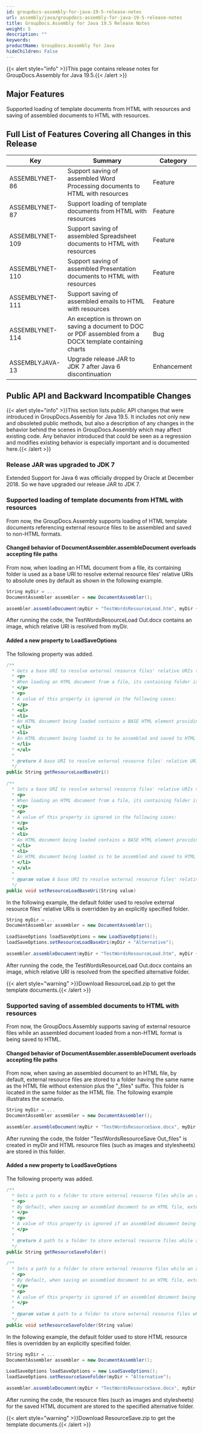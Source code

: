 ```yaml
---
id: groupdocs-assembly-for-java-19-5-release-notes
url: assembly/java/groupdocs-assembly-for-java-19-5-release-notes
title: GroupDocs.Assembly for Java 19.5 Release Notes
weight: 5
description: ""
keywords: 
productName: GroupDocs.Assembly for Java
hideChildren: False
---
```

{{< alert style="info" >}}This page contains release notes for GroupDocs.Assembly for Java 19.5.{{< /alert >}}

## Major Features

Supported loading of template documents from HTML with resources and saving of assembled documents to HTML with resources.

## Full List of Features Covering all Changes in this Release

| Key | Summary | Category |
| --- | --- | --- |
| ASSEMBLYNET-86  | Support saving of assembled Word Processing documents to HTML with resources  | Feature  |
| ASSEMBLYNET-87  | Support loading of template documents from HTML with resources  | Feature  |
| ASSEMBLYNET-109  | Support saving of assembled Spreadsheet documents to HTML with resources  | Feature  |
| ASSEMBLYNET-110  | Support saving of assembled Presentation documents to HTML with resources  | Feature  |
| ASSEMBLYNET-111  | Support saving of assembled emails to HTML with resources  | Feature  |
| ASSEMBLYNET-114  | An exception is thrown on saving a document to DOC or PDF assembled from a DOCX template containing charts  | Bug  |
| ASSEMBLYJAVA-13  | Upgrade release JAR to JDK 7 after Java 6 discontinuation  | Enhancement  |

## Public API and Backward Incompatible Changes 

{{< alert style="info" >}}This section lists public API changes that were introduced in GroupDocs.Assembly for Java 19.5. It includes not only new and obsoleted public methods, but also a description of any changes in the behavior behind the scenes in GroupDocs.Assembly which may affect existing code. Any behavior introduced that could be seen as a regression and modifies existing behavior is especially important and is documented here.{{< /alert >}}

### Release JAR was upgraded to JDK 7

Extended Support for Java 6 was officially dropped by Oracle at December 2018. So we have upgraded our release JAR to JDK 7.

### Supported loading of template documents from HTML with resources

From now, the GroupDocs.Assembly supports loading of HTML template documents referencing external resource files to be assembled and saved to non-HTML formats.

#### Changed behavior of DocumentAssembler.assembleDocument overloads accepting file paths

From now, when loading an HTML document from a file, its containing folder is used as a base URI to resolve external resource files' relative URIs to absolute ones by default as shown in the following example.

```csharp
String myDir = ...
DocumentAssembler assembler = new DocumentAssembler();
 
assembler.assembleDocument(myDir + "TestWordsResourceLoad.htm", myDir + "TestWordsResourceLoad Out.docx", new DataSourceInfo("It should be a jeep image.", "value"));
```

After running the code, the TestWordsResourceLoad Out.docx contains an image, which relative URI is resolved from myDir.

#### Added a new property to LoadSaveOptions

The following property was added.

```csharp
/**
  * Gets a base URI to resolve external resource files' relative URIs to absolute ones while loading an HTML template document to be assembled and saved to a non-HTML format. The default value is an empty string.
  * <p>
  * When loading an HTML document from a file, its containing folder is used as a base URI by default, which cannot happen when loading an HTML document from a stream. Set this property to specify a base URI when loading an HTML document from a stream or to override the default base URI when loading an HTML document from a file.
  * </p>
  * <p>
  * A value of this property is ignored in the following cases:
  * </p>
  * <ul>
  * <li>
  * An HTML document being loaded contains a BASE HTML element providing a base URI.
  * </li>
  * <li>
  * An HTML document being loaded is to be assembled and saved to HTML (external resource files are not loaded and relative URIs are not changed then).
  * </li>
  * </ul>
  * 
  * @return A base URI to resolve external resource files' relative URIs to absolute ones while loading an HTML template document to be assembled and saved to a non-HTML format.
  */
public String getResourceLoadBaseUri()
 
/**
  * Sets a base URI to resolve external resource files' relative URIs to absolute ones while loading an HTML template document to be assembled and saved to a non-HTML format. The default value is an empty string.
  * <p>
  * When loading an HTML document from a file, its containing folder is used as a base URI by default, which cannot happen when loading an HTML document from a stream. Set this property to specify a base URI when loading an HTML document from a stream or to override the default base URI when loading an HTML document from a file.
  * </p>
  * <p>
  * A value of this property is ignored in the following cases:
  * </p>
  * <ul>
  * <li>
  * An HTML document being loaded contains a BASE HTML element providing a base URI.
  * </li>
  * <li>
  * An HTML document being loaded is to be assembled and saved to HTML (external resource files are not loaded and relative URIs are not changed then).
  * </li>
  * </ul>
  * 
  * @param value A base URI to resolve external resource files' relative URIs to absolute ones while loading an HTML template document to be assembled and saved to a non-HTML format.
  */
public void setResourceLoadBaseUri(String value)
```

In the following example, the default folder used to resolve external resource files' relative URIs is overridden by an explicitly specified folder.

```csharp
String myDir = ...
DocumentAssembler assembler = new DocumentAssembler();
 
LoadSaveOptions loadSaveOptions = new LoadSaveOptions();
loadSaveOptions.setResourceLoadBaseUri(myDir + "Alternative");
 
assembler.assembleDocument(myDir + "TestWordsResourceLoad.htm", myDir + "TestWordsResourceLoad Out.docx", loadSaveOptions, new DataSourceInfo("It should be a sport car image.", "value"));
```

After running the code, the TestWordsResourceLoad Out.docx contains an image, which relative URI is resolved from the specified alternative folder.

{{< alert style="warning" >}}Download ResourceLoad.zip to get the template documents.{{< /alert >}}

### Supported saving of assembled documents to HTML with resources

From now, the GroupDocs.Assembly supports saving of external resource files while an assembled document loaded from a non-HTML format is being saved to HTML.

#### Changed behavior of DocumentAssembler.assembleDocument overloads accepting file paths

From now, when saving an assembled document to an HTML file, by default, external resource files are stored to a folder having the same name as the HTML file without extension plus the "\_files" suffix. This folder is located in the same folder as the HTML file. The following example illustrates the scenario.

```csharp
String myDir = ...
DocumentAssembler assembler = new DocumentAssembler();
 
assembler.assembleDocument(myDir + "TestWordsResourceSave.docx", myDir + "TestWordsResourceSave Out.htm", new DataSourceInfo("Hello!", "value"));
```

After running the code, the folder "TestWordsResourceSave Out\_files" is created in myDir and HTML resource files (such as images and stylesheets) are stored in this folder.

#### Added a new property to LoadSaveOptions

The following property was added.

```csharp
/**
  * Gets a path to a folder to store external resource files while an assembled document loaded from a non-HTML format is being saved to HTML. The default value is an empty string.
  * <p>
  * By default, when saving an assembled document to an HTML file, external resource files are stored to a folder having the same name as the HTML file without extension plus the "_files" suffix. This folder is located in the same folder as the HTML file. However, this cannot be done when saving an assembled document to an HTML stream. Set this property to specify a path to a folder to store external resource files when saving an assembled document to an HTML stream or to override the default folder when saving an assembled document to an HTML file.
  * </p>
  * <p>
  * A value of this property is ignored if an assembled document being saved to HTML was loaded from HTML as well (external resource files are not stored and links to them are not changed then).
  * </p>
  * 
  * @return A path to a folder to store external resource files while an assembled document loaded from a non-HTML format is being saved to HTML.
  */
public String getResourceSaveFolder()
 
/**
  * Sets a path to a folder to store external resource files while an assembled document loaded from a non-HTML format is being saved to HTML. The default value is an empty string.
  * <p>
  * By default, when saving an assembled document to an HTML file, external resource files are stored to a folder having the same name as the HTML file without extension plus the "_files" suffix. This folder is located in the same folder as the HTML file. However, this cannot be done when saving an assembled document to an HTML stream. Set this property to specify a path to a folder to store external resource files when saving an assembled document to an HTML stream or to override the default folder when saving an assembled document to an HTML file.
  * </p>
  * <p>
  * A value of this property is ignored if an assembled document being saved to HTML was loaded from HTML as well (external resource files are not stored and links to them are not changed then).
  * </p>
  * 
  * @param value A path to a folder to store external resource files while an assembled document loaded from a non-HTML format is being saved to HTML.
  */
public void setResourceSaveFolder(String value)
```

In the following example, the default folder used to store HTML resource files is overridden by an explicitly specified folder.

```csharp
String myDir = ...
DocumentAssembler assembler = new DocumentAssembler();
 
LoadSaveOptions loadSaveOptions = new LoadSaveOptions();
loadSaveOptions.setResourceSaveFolder(myDir + "Alternative");
 
assembler.assembleDocument(myDir + "TestWordsResourceSave.docx", myDir + "TestWordsResourceSave Out.htm", loadSaveOptions, new DataSourceInfo("Hello!", "value"));
```

After running the code, the resource files (such as images and stylesheets) for the saved HTML document are stored to the specified alternative folder.

{{< alert style="warning" >}}Download ResourceSave.zip to get the template documents.{{< /alert >}}
